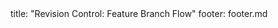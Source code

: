 <frontmatter>
title: "Revision Control: Feature Branch Flow"
footer: footer.md
</frontmatter>

<include src="navbar.md" boilerplate />

<include src="unit-inPage-asFlat.md" boilerplate />